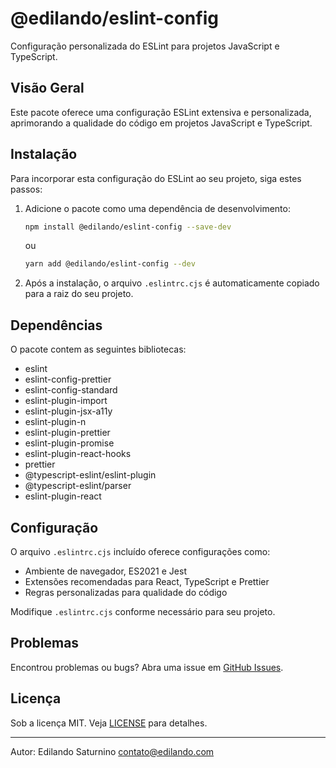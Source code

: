 
# @edilando/eslint-config

Configuração personalizada do ESLint para projetos JavaScript e TypeScript.

## Visão Geral
Este pacote oferece uma configuração ESLint extensiva e personalizada, aprimorando a qualidade do código em projetos JavaScript e TypeScript.

## Instalação
Para incorporar esta configuração do ESLint ao seu projeto, siga estes passos:

1. Adicione o pacote como uma dependência de desenvolvimento:
   ```bash
   npm install @edilando/eslint-config --save-dev
   ```
   ou
   ```bash
   yarn add @edilando/eslint-config --dev
   ```

2. Após a instalação, o arquivo `.eslintrc.cjs` é automaticamente copiado para a raiz do seu projeto.

## Dependências
O pacote contem as seguintes bibliotecas:
- eslint
- eslint-config-prettier
- eslint-config-standard
- eslint-plugin-import
- eslint-plugin-jsx-a11y
- eslint-plugin-n
- eslint-plugin-prettier
- eslint-plugin-promise
- eslint-plugin-react-hooks
- prettier
- @typescript-eslint/eslint-plugin
- @typescript-eslint/parser
- eslint-plugin-react

## Configuração
O arquivo `.eslintrc.cjs` incluído oferece configurações como:
- Ambiente de navegador, ES2021 e Jest
- Extensões recomendadas para React, TypeScript e Prettier
- Regras personalizadas para qualidade do código

Modifique `.eslintrc.cjs` conforme necessário para seu projeto.

## Problemas
Encontrou problemas ou bugs? Abra uma issue em [GitHub Issues](https://github.com/edilandosaturnino/eslint-config-edilandosaturnino/issues).

## Licença
Sob a licença MIT. Veja [LICENSE](LICENSE) para detalhes.

---

Autor: Edilando Saturnino <contato@edilando.com>
